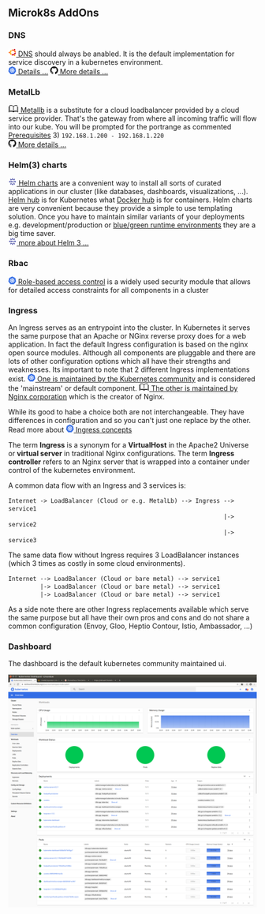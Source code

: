 ## Microk8s AddOns

### DNS
[![](../images/ico/color/ubuntu_16.png) DNS](https://microk8s.io/docs/addon-dns) should always be anabled.
It is the default implementation for service discovery in a kubernetes environment.  
[![](../images/ico/color/kubernetes_16.png) Details ...](https://kubernetes.io/docs/tasks/administer-cluster/dns-custom-nameservers/) 
[![](../images/ico/github_16.png) More details ...](https://github.com/kubernetes/dns/blob/master/docs/specification.md)

### MetalLb
[![](../images/ico/book_16.png) Metallb](https://metallb.universe.tf) is a substitute for a cloud loadbalancer provided by a cloud service provider.
That's the gateway from where all incoming traffic will flow into our kube.
You will be prompted for the portrange as commented [Prerequisites](#prerequisites) 3) `192.168.1.200 - 192.168.1.220`  
[![](../images/ico/github_16.png) More details ...](https://github.com/metallb/metallb)

### Helm(3) charts
[![](../images/ico/color/helm_16.png) Helm charts](https://helm.sh/) are a convenient way to install all sorts of curated applications in our cluster 
(like databases, dashboards, visualizations, ...).
[Helm hub](https://hub.helm.sh) is for Kubernetes what [Docker hub](https://hub.docker.com/) is for containers. 
Helm charts are very convenient because they provide a simple to use templating solution.
Once you have to maintain similar variants of your deployments e.g. development/production or 
[blue/green runtime environments](https://octopus.com/docs/deployment-patterns/blue-green-deployments) they are a big time saver.  
[![](../images/ico/color/helm_16.png) more about Helm 3 ...](https://helm.sh/blog/helm-3-released/)

### Rbac
[![](../images/ico/color/kubernetes_16.png) Role-based access control](https://kubernetes.io/docs/reference/access-authn-authz/rbac/)
is a widely used security module that allows for detailed access constraints for all components in a cluster

### Ingress

An Ingress serves as an entrypoint into the cluster. In Kubernetes it serves the same purpose that an Apache or NGinx
reverse proxy does for a web application. In fact the default Ingress configuration is based on the nginx open source modules. 
Although all components are pluggable and there are lots of other configuration options which all have their strengths and weaknesses.
Its important to note that 2 different Ingress implementations exist.
[![](../images/ico/color/kubernetes_16.png) One is maintained by the Kubernetes community](https://kubernetes.github.io/ingress-nginx/)
 and is considered the
'mainstream' or default component. [![](../images/ico/book_16.png) The other is maintained by Nginx corporation](https://www.nginx.com/products/nginx/kubernetes-ingress-controller/)
 which is the creator of Nginx.   

While its good to habe a choice both are not interchangeable. They have differences in configuration and so you can't just one replace by the other.
Read more about [![](../images/ico/color/kubernetes_16.png) Ingress concepts](https://kubernetes.io/docs/concepts/services-networking/ingress/)

The term **Ingress** is a synonym for a **VirtualHost** in the Apache2 Universe or **virtual server** in traditional Nginx configurations.
The term **Ingress controller** refers to an Nginx server that is wrapped into a container under control of the kubernetes environment. 

A common data flow with an Ingress and 3 services is:

```
Internet -> LoadBalancer (Cloud or e.g. MetalLb) --> Ingress --> service1  
                                                             |-> service2
                                                             |-> service3
```
The same data flow without Ingress requires 3 LoadBalancer instances (which 3 times as costly in some cloud environments).
```
Internet --> LoadBalancer (Cloud or bare metal) --> service1  
         |-> LoadBalancer (Cloud or bare metal) --> service1  
         |-> LoadBalancer (Cloud or bare metal) --> service1  
```

As a side note there are other Ingress replacements available which serve the same purpose but all have their own pros and cons
and do not share a common configuration (Envoy, Gloo, Heptio Contour, Istio, Ambassador, ...)

### Dashboard

The dashboard is the default kubernetes community maintained ui.

![](../images/Dashboard.png)
